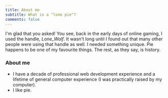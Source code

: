 ```yaml
---
title: About me
subtitle: What is a "lone pie"?
comments: false
---
```


I'm glad that you asked! You see, back in the early days of online gaming, I used the handle, *Lone_Wolf*. It wasn't long until I found out that many other people were using that handle as well. I needed something unique. Pie happens to be one of my favourite things. The rest, as they say, is history.

### About me
- I have a decade of professional web development experience and a lifetime of general computer experience (I was practically raised by my computer).
- I like pie.

